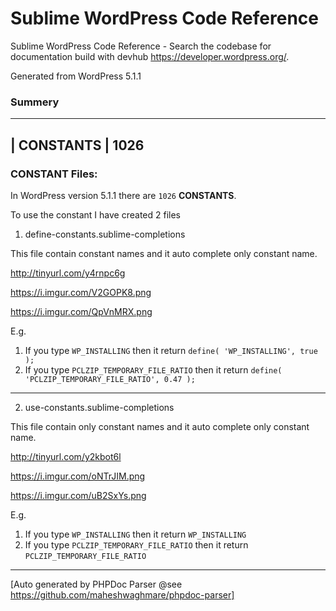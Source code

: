 # Sublime WordPress Code Reference

Sublime WordPress Code Reference - Search the codebase for documentation build with devhub https://developer.wordpress.org/.

Generated from WordPress 5.1.1

### Summery


----------------------------
| CONSTANTS | 1026
----------------------------

### CONSTANT Files:

In WordPress version 5.1.1 there are `1026` **CONSTANTS**.

To use the constant I have created 2 files

1. define-constants.sublime-completions

This file contain constant names and it auto complete only constant name.

http://tinyurl.com/y4rnpc6g

https://i.imgur.com/V2GOPK8.png

https://i.imgur.com/QpVnMRX.png

E.g.

1. If you type `WP_INSTALLING` then it return `define( 'WP_INSTALLING', true );`
2. If you type `PCLZIP_TEMPORARY_FILE_RATIO` then it return `define( 'PCLZIP_TEMPORARY_FILE_RATIO', 0.47 );`

----

2. use-constants.sublime-completions

This file contain only constant names and it auto complete only constant name.

http://tinyurl.com/y2kbot6l

https://i.imgur.com/oNTrJIM.png

https://i.imgur.com/uB2SxYs.png

E.g.

1. If you type `WP_INSTALLING` then it return `WP_INSTALLING`
2. If you type `PCLZIP_TEMPORARY_FILE_RATIO` then it return `PCLZIP_TEMPORARY_FILE_RATIO`

----

[Auto generated by PHPDoc Parser @see https://github.com/maheshwaghmare/phpdoc-parser]
